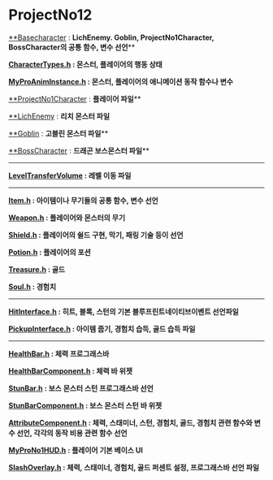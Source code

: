 # ProjectNo12
[**Basecharacter](https://github.com/xodnr7727/ProjectNo12/blob/master/ProjectNo1/Public/Characters/BaseCharacter.h) : **LichEnemy. Goblin, ProjectNo1Character, BossCharacter의 공통 함수, 변수 선언****

**[CharacterTypes.h](https://github.com/xodnr7727/ProjectNo12/blob/master/ProjectNo1/Public/CharacterTypes.h) : 몬스터, 플레이어의 행동 상태**

**[MyProAnimInstance.h](https://github.com/xodnr7727/ProjectNo12/blob/master/ProjectNo1/Public/MyProAnimInstance.h) : **몬스터, 플레이어의 애니메이션 동작 함수나 변수****

[**ProjectNo1Character](https://github.com/xodnr7727/ProjectNo12/blob/master/ProjectNo1/ProjectNo1Character.h) : **플레이어 파일****

[**LichEnemy](https://github.com/xodnr7727/ProjectNo12/blob/master/ProjectNo1/LichEnemy.h) : **리치 몬스터 파일**

[**Goblin](https://github.com/xodnr7727/ProjectNo12/blob/master/ProjectNo1/Public/Goblin.h) : **고블린 몬스터 파일****

[**BossCharacter](https://github.com/xodnr7727/ProjectNo12/blob/master/ProjectNo1/Public/BossCharacter.h) : **드래곤 보스몬스터 파일****

---

**[LevelTransferVolume](https://github.com/xodnr7727/ProjectNo12/blob/master/ProjectNo1/LevelTransferVolume.h) : 레벨 이동 파일**

---

**[Item.h](https://github.com/xodnr7727/ProjectNo12/blob/master/ProjectNo1/Public/Item.h) : 아이템이나 무기들의 공통 함수, 변수 선언**

**[Weapon.h](https://github.com/xodnr7727/ProjectNo12/blob/master/ProjectNo1/Public/Weapons/Weapon.h) : 플레이어와 몬스터의 무기**

**[Shield.h](https://github.com/xodnr7727/ProjectNo12/blob/master/ProjectNo1/Public/Weapons/Shield.h) : 플레이어의 쉴드 구현, 막기, 패링 기술 등이 선언**

**[Potion.h](https://github.com/xodnr7727/ProjectNo12/blob/master/ProjectNo1/Public/Weapons/Potion.h) : 플레이어의 포션**

**[Treasure.h](https://github.com/xodnr7727/ProjectNo12/blob/master/ProjectNo1/Public/Items/Treasure.h) : 골드**

**[Soul.h](https://github.com/xodnr7727/ProjectNo12/blob/master/ProjectNo1/Public/Soul.h) : 경험치**

---

**[HitInterface.h](https://github.com/xodnr7727/ProjectNo12/blob/master/ProjectNo1/Public/Interfaces/HitInterface.h) : 히트, 블록, 스턴의 기본 블루프린트네이티브이벤트 선언파일**

**[PickupInterface.h](https://github.com/xodnr7727/ProjectNo12/blob/master/ProjectNo1/Public/Interfaces/PickupInterface.h) : 아이템 줍기, 경험치 습득, 골드 습득 파일**

---

**[HealthBar.h](https://github.com/xodnr7727/ProjectNo12/blob/master/ProjectNo1/Public/HUD/HealthBar.h) : 체력 프로그래스바** 

**[HealthBarComponent.h](https://github.com/xodnr7727/ProjectNo12/blob/master/ProjectNo1/Public/HUD/HealthBarComponent.h) : 체력 바 위젯** 

**[StunBar.h](https://github.com/xodnr7727/ProjectNo12/blob/master/ProjectNo1/Public/HUD/StunBar.h) : 보스 몬스터 스턴 프로그래스바 선언**

**[StunBarComponent.h](https://github.com/xodnr7727/ProjectNo12/blob/master/ProjectNo1/Public/HUD/StunBarComponent.h) : 보스 몬스터 스턴 바 위젯**

**[AttributeComponent.h](https://github.com/xodnr7727/ProjectNo12/blob/master/ProjectNo1/Public/Components/AttributeComponent.h) : 체력, 스태미너, 스턴, 경험치, 골드, 경험치 관련 함수와 변수 선언, 각각의 동작 비용 관련 함수 선언**

**[MyProNo1HUD.h](https://github.com/xodnr7727/ProjectNo12/blob/master/ProjectNo1/Public/HUD/MyProNo1HUD.h) : 플레이어 기본 베이스 UI**

**[SlashOverlay.h](https://github.com/xodnr7727/ProjectNo12/blob/master/ProjectNo1/Public/HUD/SlashOverlay.h) : 체력, 스태미너, 경험치, 골드 퍼센트 설정, 프로그래스바 선언 파일**
